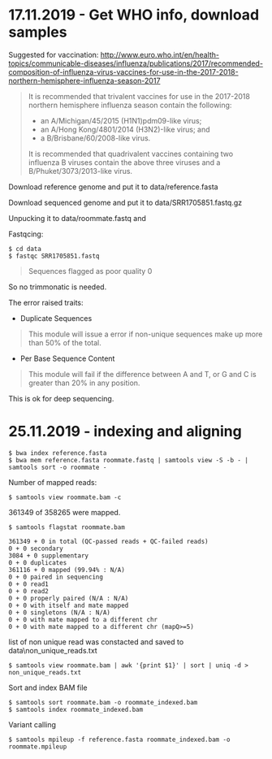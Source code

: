 # 17.11.2019 - Get WHO info, download samples

Suggested for vaccination: http://www.euro.who.int/en/health-topics/communicable-diseases/influenza/publications/2017/recommended-composition-of-influenza-virus-vaccines-for-use-in-the-2017-2018-northern-hemisphere-influenza-season-2017

>It is recommended that trivalent vaccines for use in the 2017-2018 northern hemisphere influenza season contain the following:
>
>* an A/Michigan/45/2015 (H1N1)pdm09-like virus;
>* an A/Hong Kong/4801/2014 (H3N2)-like virus; and
>* a B/Brisbane/60/2008-like virus.
>
>It is recommended that quadrivalent vaccines containing two influenza B viruses contain the above three viruses and a B/Phuket/3073/2013-like virus.

Download reference genome and put it to data/reference.fasta

Download sequenced genome and put it to data/SRR1705851.fastq.gz

Unpucking it to data/roommate.fastq and 

Fastqcing:

    $ cd data
    $ fastqc SRR1705851.fastq

>Sequences flagged as poor quality	0

So no trimmonatic is needed.

The error raised traits:

* Duplicate Sequences
>This module will issue a error if non-unique sequences make up more than 50% of the total. 

* Per Base Sequence Content
> This module will fail if the difference between A and T, or G and C is greater than 20% in any position. 

This is ok for deep sequencing.

# 25.11.2019 - indexing and aligning

    $ bwa index reference.fasta
    $ bwa mem reference.fasta roommate.fastq | samtools view -S -b - | samtools sort -o roommate - 

Number of mapped reads:

    $ samtools view roommate.bam -c

361349 of 358265 were mapped.

    $ samtools flagstat roommate.bam   

    361349 + 0 in total (QC-passed reads + QC-failed reads)
    0 + 0 secondary
    3084 + 0 supplementary
    0 + 0 duplicates
    361116 + 0 mapped (99.94% : N/A)
    0 + 0 paired in sequencing
    0 + 0 read1
    0 + 0 read2
    0 + 0 properly paired (N/A : N/A)
    0 + 0 with itself and mate mapped
    0 + 0 singletons (N/A : N/A)
    0 + 0 with mate mapped to a different chr
    0 + 0 with mate mapped to a different chr (mapQ>=5)
    
list of non unique read was constacted and saved to data\non_unique_reads.txt

    $ samtools view roommate.bam | awk '{print $1}' | sort | uniq -d > non_unique_reads.txt
    
Sort and index BAM file

    $ samtools sort roommate.bam -o roommate_indexed.bam 
    $ samtools index roommate_indexed.bam 

Variant calling    

    $ samtools mpileup -f reference.fasta roommate_indexed.bam -o roommate.mpileup 
